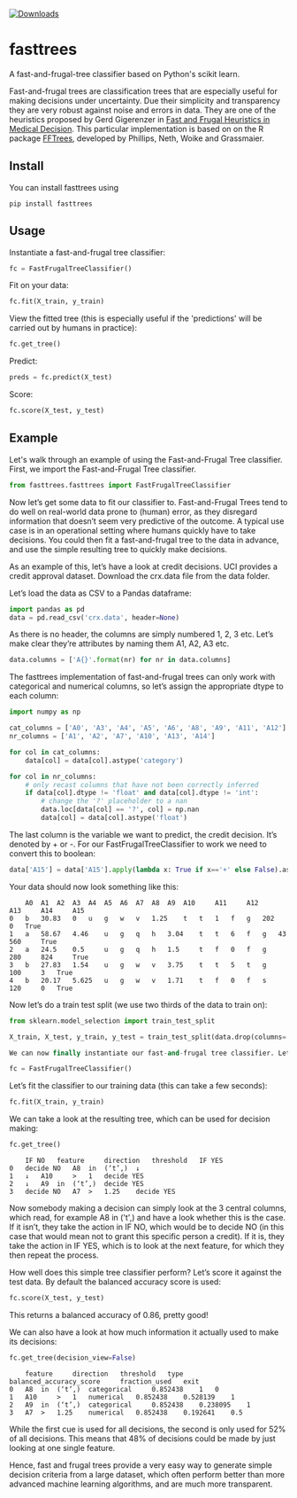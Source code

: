 [![Downloads](https://static.pepy.tech/badge/fasttrees)](https://pepy.tech/project/fasttrees)

# fasttrees
A fast-and-frugal-tree classifier based on Python's scikit learn.

Fast-and-frugal trees are classification trees that are especially useful for making decisions under uncertainty. 
Due their simplicity and transparency they are very robust against noise and errors in data.
They are one of the heuristics proposed by Gerd Gigerenzer in [Fast and Frugal Heuristics in Medical Decision](library.mpib-berlin.mpg.de/ft/gg/GG_Fast_2005.pdf). This particular implementation is based on on the R package [FFTrees](https://cran.r-project.org/web/packages/FFTrees/index.html), developed by Phillips, Neth, Woike and Grassmaier.

## Install
You can install fasttrees using
```
pip install fasttrees
```

## Usage
Instantiate a fast-and-frugal tree classifier:
```python
fc = FastFrugalTreeClassifier()
```

Fit on your data:
```python
fc.fit(X_train, y_train)
```

View the fitted tree (this is especially useful if the 'predictions' will be carried out by humans in practice):
```python
fc.get_tree()
```

Predict:
```python
preds = fc.predict(X_test)
```

Score:
```python
fc.score(X_test, y_test)
```

## Example
Let's walk through an example of using the Fast-and-Frugal Tree classifier.
First, we import the Fast-and-Frugal Tree classifier.

```python
from fasttrees.fasttrees import FastFrugalTreeClassifier
```

Now let’s get some data to fit our classifier to. Fast-and-Frugal Trees tend to do well on real-world data prone to (human) error, as they disregard information that doesn’t seem very predictive of the outcome. A typical use case is in an operational setting where humans quickly have to take decisions. You could then fit a fast-and-frugal tree to the data in advance, and use the simple resulting tree to quickly make decisions.

As an example of this, let’s have a look at credit decisions. UCI provides a credit approval dataset. Download the crx.data file from the data folder.

Let’s load the data as CSV to a Pandas dataframe:

```python
import pandas as pd
data = pd.read_csv('crx.data', header=None)
```

As there is no header, the columns are simply numbered 1, 2, 3 etc. Let’s make clear they’re attributes by naming them A1, A2, A3 etc.

```python
data.columns = ['A{}'.format(nr) for nr in data.columns]
```

The fasttrees implementation of fast-and-frugal trees can only work with categorical and numerical columns, so let’s assign the appropriate dtype to each column:

```python
import numpy as np

cat_columns = ['A0', 'A3', 'A4', 'A5', 'A6', 'A8', 'A9', 'A11', 'A12']
nr_columns = ['A1', 'A2', 'A7', 'A10', 'A13', 'A14']

for col in cat_columns:
    data[col] = data[col].astype('category')

for col in nr_columns:
    # only recast columns that have not been correctly inferred
    if data[col].dtype != 'float' and data[col].dtype != 'int':
        # change the '?' placeholder to a nan
        data.loc[data[col] == '?', col] = np.nan
        data[col] = data[col].astype('float')
```

The last column is the variable we want to predict, the credit decision. It’s denoted by + or -. For our FastFrugalTreeClassifier to work we need to convert this to boolean:

```python
data['A15'] = data['A15'].apply(lambda x: True if x=='+' else False).astype(bool)
```

Your data should now look something like this:

```
	A0 	A1 	A2 	A3 	A4 	A5 	A6 	A7 	A8 	A9 	A10 	A11 	A12 	A13 	A14 	A15
0 	b 	30.83 	0 	u 	g 	w 	v 	1.25 	t 	t 	1 	f 	g 	202 	0 	True
1 	a 	58.67 	4.46 	u 	g 	q 	h 	3.04 	t 	t 	6 	f 	g 	43 	560 	True
2 	a 	24.5 	0.5 	u 	g 	q 	h 	1.5 	t 	f 	0 	f 	g 	280 	824 	True
3 	b 	27.83 	1.54 	u 	g 	w 	v 	3.75 	t 	t 	5 	t 	g 	100 	3 	True
4 	b 	20.17 	5.625 	u 	g 	w 	v 	1.71 	t 	f 	0 	f 	s 	120 	0 	True
```

Now let’s do a train test split (we use two thirds of the data to train on):

```python
from sklearn.model_selection import train_test_split

X_train, X_test, y_train, y_test = train_test_split(data.drop(columns='A15'), data['A15'], test_size=0.33, random_state=0)

We can now finally instantiate our fast-and-frugal tree classifier. Let’s use the default parameters:

fc = FastFrugalTreeClassifier()
```

Let’s fit the classifier to our training data (this can take a few seconds):

```python
fc.fit(X_train, y_train)
```

We can take a look at the resulting tree, which can be used for decision making:

```python
fc.get_tree()
```

```
	IF NO 	feature 	direction 	threshold 	IF YES
0 	decide NO 	A8 	in 	(‘t’,) 	↓
1 	↓ 	A10 	> 	1 	decide YES
2 	↓ 	A9 	in 	(‘t’,) 	decide YES
3 	decide NO 	A7 	> 	1.25 	decide YES
```

Now somebody making a decision can simply look at the 3 central columns, which read, for example A8 in ('t',) and have a look whether this is the case. If it isn’t, they take the action in IF NO, which would be to decide NO (in this case that would mean not to grant this specific person a credit). If it is, they take the action in IF YES, which is to look at the next feature, for which they then repeat the process.

How well does this simple tree classifier perform? Let’s score it against the test data. By default the balanced accuracy score is used:

```python
fc.score(X_test, y_test)
```

This returns a balanced accuracy of 0.86, pretty good!

We can also have a look at how much information it actually used to make its decisions:

```python
fc.get_tree(decision_view=False)
```

```
	feature 	direction 	threshold 	type 	balanced_accuracy_score 	fraction_used 	exit
0 	A8 	in 	(‘t’,) 	categorical 	0.852438 	1 	0
1 	A10 	> 	1 	numerical 	0.852438 	0.528139 	1
2 	A9 	in 	(‘t’,) 	categorical 	0.852438 	0.238095 	1
3 	A7 	> 	1.25 	numerical 	0.852438 	0.192641 	0.5
```

While the first cue is used for all decisions, the second is only used for 52% of all decisions. This means that 48% of decisions could be made by just looking at one single feature.

Hence, fast and frugal trees provide a very easy way to generate simple decision criteria from a large dataset, which often perform better than more advanced machine learning algorithms, and are much more transparent.
